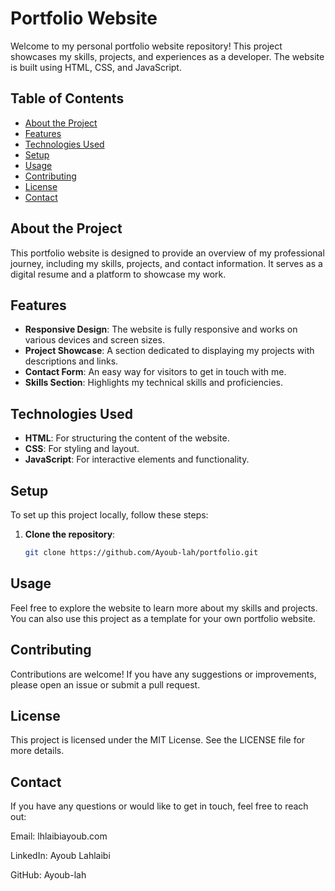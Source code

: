 # Portfolio Website

Welcome to my personal portfolio website repository! This project showcases my skills, projects, and experiences as a developer. The website is built using HTML, CSS, and JavaScript.

## Table of Contents

- [About the Project](#about-the-project)
- [Features](#features)
- [Technologies Used](#technologies-used)
- [Setup](#setup)
- [Usage](#usage)
- [Contributing](#contributing)
- [License](#license)
- [Contact](#contact)

## About the Project

This portfolio website is designed to provide an overview of my professional journey, including my skills, projects, and contact information. It serves as a digital resume and a platform to showcase my work.

## Features

- **Responsive Design**: The website is fully responsive and works on various devices and screen sizes.
- **Project Showcase**: A section dedicated to displaying my projects with descriptions and links.
- **Contact Form**: An easy way for visitors to get in touch with me.
- **Skills Section**: Highlights my technical skills and proficiencies.

## Technologies Used

- **HTML**: For structuring the content of the website.
- **CSS**: For styling and layout.
- **JavaScript**: For interactive elements and functionality.

## Setup

To set up this project locally, follow these steps:

1. **Clone the repository**:
   ```bash
   git clone https://github.com/Ayoub-lah/portfolio.git
## Usage
Feel free to explore the website to learn more about my skills and projects. You can also use this project as a template for your own portfolio website.

## Contributing
Contributions are welcome! If you have any suggestions or improvements, please open an issue or submit a pull request.

## License
This project is licensed under the MIT License. See the LICENSE file for more details.

## Contact
If you have any questions or would like to get in touch, feel free to reach out:

Email: lhlaibiayoub.com

LinkedIn: Ayoub Lahlaibi

GitHub: Ayoub-lah
